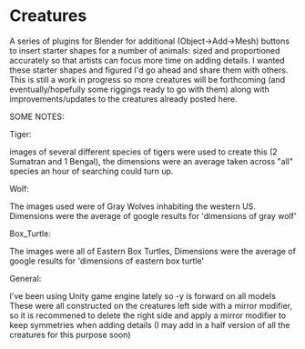 # Creatures
A series of plugins for Blender for additional (Object->Add->Mesh) buttons to insert starter shapes for a number of animals: sized and proportioned accurately so that artists can focus more time on adding details.
I wanted these starter shapes and figured I'd go ahead and share them with others. This is still a work in progress so more creatures will be forthcoming (and eventually/hopefully some riggings ready to go with them) along with improvements/updates to the creatures already posted here.


SOME NOTES:

  Tiger:
  
   images of several different species of tigers were used to create this (2 Sumatran and 1 Bengal), the dimensions were an average taken across "all" species an hour of searching could turn up.


  Wolf:
  
   The images used were of Gray Wolves inhabiting the western US. Dimensions were the average of google results for 'dimensions of gray wolf'


  Box_Turtle:
  
   The images were all of Eastern Box Turtles, Dimensions were the average of google results for 'dimensions of eastern box turtle'


  General:
  
   I've been using Unity game engine lately so -y is forward on all models
   These were all constructed on the creatures left side with a mirror modifier, so it is recommened to delete the right side and apply a mirror modifier to keep symmetries when adding details (I may add in a half version of all the creatures for this purpose soon)
    
